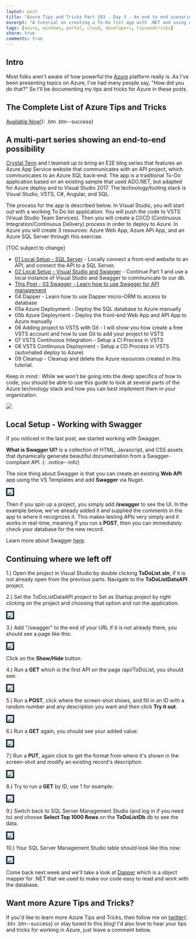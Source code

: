 ```yaml
---
layout: post
title: "Azure Tips and Tricks Part 103 - Day 3 - An end to end scenario with Azure App Service, API Apps, SQL, VSTS and CI/CD"
excerpt: "A tutorial on creating a To-Do list app with .NET and using Azure App Service, API Apps, SQL, VSTS and CI/CD"
tags: [azure, windows, portal, cloud, developers, tipsandtricks]
share: true
comments: true
---
```


## Intro

Most folks aren't aware of how powerful the [Azure](http://www.azure.com) platform really is. As I've been presenting topics on Azure, I've had many people say, "How did you do that?" So I'll be documenting my tips and tricks for Azure in these posts.

## The Complete List of Azure Tips and Tricks

[Available Now!](https://michaelcrump.net/azure-tips-and-tricks-complete-list/){: .btn .btn--success} 

## A multi-part series showing an end-to-end possibility

[Crystal Tenn](https://www.linkedin.com/in/crystal-tenn-6a0b9b67/) and I teamed up to bring an E2E blog series that features an Azure App Service website that communicates with an API project, which communicates to an Azure SQL back-end. The app is a traditional To-Do application based on an existing sample that used ADO.NET, but adapted for Azure deploy and to Visual Studio 2017. The  technology/tooling stack is Visual Studio, VSTS, C#, Angular, and SQL. 

The process for the app is described below. In Visual Studio, you will start out with a working To Do list application. You will push the code to VSTS (Visual Studio Team Services). Then you will create a CI/CD (Continuous Integration/Continuous Delivery) process in order to deploy to Azure. In Azure you will create 3 resources: Azure Web App, Azure API App, and an Azure SQL Server through this exercise. 

[TOC subject to change]

* [01 Local Setup - SQL Server](http://www.michaelcrump.net/azure-tips-and-tricks101/) - Locally connect a front-end website to an API, and connect the API to a SQL Server. 
* [02 Local Setup - Visual Studio and Swagger](http://www.michaelcrump.net/azure-tips-and-tricks102/) - Continue Part 1 and use a local instance of Visual Studio and Swagger to communicate to our db.
* [This Post - 03 Swagger - Learn how to use Swagger for API management](http://www.michaelcrump.net/azure-tips-and-tricks103/)
* 04 Dapper - Learn how to use Dapper micro-ORM to access to database
* 05a Azure Deployment - Deploy the SQL database to Azure manually
* 05b Azure Deployment - Deploy the front-end Web App and API App to Azure manually
* 06 Adding project to VSTS with Git - I will show you how create a free VSTS account and how to use Git to add your project to VSTS
* 07 VSTS Continuous Integration - Setup a CI Process in VSTS
* 08 VSTS Continuous Deployment - Setup a CD Process in VSTS (automated deploy to Azure)
* 09 Cleanup - Cleanup and delete the Azure resources created in this tutorial.

Keep in mind : While we won't be going into the deep specifics of how to code, you should be able to use this guide to look at several parts of the Azure technology stack and how you can best implement them in your organization. 

<img src="/files/todolist-diagram.png">

## Local Setup - Working with Swagger

If you noticed in the last post, we started working with Swagger. 

**What is Swagger UI?** is a collection of HTML, Javascript, and CSS assets that dynamically generate beautiful documentation from a Swagger-compliant API. 
{: .notice--info}

The nice thing about Swagger is that you can create an existing **Web API** app using the VS Templates and add **Swagger** via Nuget. 

<img style="border:3px solid #021a40" src="/files/e2e-swagger1.jpg">

Then if you spin up a project, you simply add **/swagger** to see the UI. In the example below, we've already added it and supplied the comments in the app to where it recognizes it. This makes testing APIs very simply and it works in real-time, meaning if you run a **POST**, then you can immediately check your database for the new record. 

Learn more about Swagger [here](https://github.com/swagger-api/swagger-ui).

## Continuing where we left off

1.) Open the project in Visual Studio by double clicking **ToDoList.sln**, if it is not already open from the previous parts. Navigate to the **ToDoListDataAPI** project. 

2.) Set the ToDoListDataAPI project to Set as Startup project by right clicking on the project and choosing that option and run the application.

<img style="border:3px solid #021a40" src="/files/e2e-setstartup.jpg">

3.) Add "/swagger" to the end of your URL if it is not already there, you should see a page like this: 

<img style="border:3px solid #021a40" src="/files/e2e-swagger.jpg">

Click on the **Show/Hide** button.

4.) Run a **GET** which is the first API on the page /api/ToDoList, you should see:

<img style="border:3px solid #021a40" src="/files/e2e-02.png">

5.) Run a **POST**, click where the screen-shot shows, and fill in an ID with a random number and any description you want and then click **Try it out**.

<img style="border:3px solid #021a40" src="/files/e2e-03.png">

6.) Run a **GET** again, you should see your added value:

<img style="border:3px solid #021a40" src="/files/e2e-04.png">

7.) Run a **PUT**, again click to get the format from where it's shown in the screen-shot and modify an existing record's description.

<img style="border:3px solid #021a40" src="/files/e2e-05.png">

8.) Try to run a **GET** by ID, use 1 for example:

<img style="border:3px solid #021a40" src="/files/e2e-06.png">

9.) Switch back to SQL Server Management Studio (and log in if you need to) and choose **Select Top 1000 Rows** on the **ToDoListDb** db to see the data.

<img style="border:3px solid #021a40" src="/files/e2e-sqlselect.jpg">

10.) Your SQL Server Management Studio table should look like this now:

<img style="border:3px solid #021a40" src="/files/e2e-sqlserver.jpg">

Come back next week and we'll take a look at [Dapper](https://github.com/StackExchange/Dapper) which is a object mapper for .NET that we used to make our code easy to read and work with the database.


## Want more Azure Tips and Tricks?

If you'd like to learn more Azure Tips and Tricks, then follow me on [twitter](http://twitter.com/mbcrump){: .btn .btn--success} or stay tuned to this blog! I'd also love to hear your tips and tricks for working in Azure, just leave a comment below. 